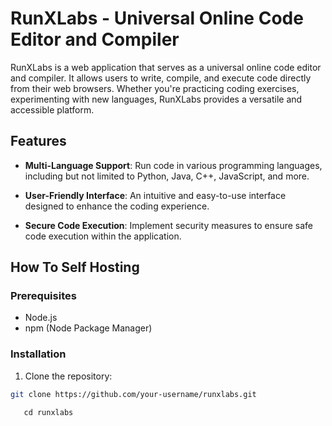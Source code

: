 # RunXLabs - Universal Online Code Editor and Compiler


RunXLabs is a web application that serves as a universal online code editor and compiler. It allows users to write, compile, and execute code directly from their web browsers. Whether you're practicing coding exercises, experimenting with new languages, RunXLabs provides a versatile and accessible platform.

## Features

- **Multi-Language Support**: Run code in various programming languages, including but not limited to Python, Java, C++, JavaScript, and more.


- **User-Friendly Interface**: An intuitive and easy-to-use interface designed to enhance the coding experience.

- **Secure Code Execution**: Implement security measures to ensure safe code execution within the application.



## How To Self Hosting

### Prerequisites

- Node.js
- npm (Node Package Manager)

### Installation

1. Clone the repository:

 ```bash
 git clone https://github.com/your-username/runxlabs.git
  ```

```
   cd runxlabs
```
